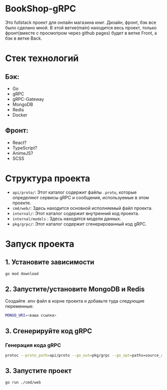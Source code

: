 # BookShop-gRPC

Это fullstack проект для онлайн магазина книг. Дизайн, фронт, бэк все было сделано мной. В этой ветке(main) находится весь проект, только фронт(вместе с просмотром через github pages) будет в ветке Front, а бэк в ветке Back. 

# Стек технологий
## Бэк:
- Go
- gRPC
- gRPC-Gateway
- MongoDB
- Redis
- Docker
## Фронт:
- React?
- TypeScript?
- AnimeJS?
- SCSS

# Структура проекта

- `api/proto/`: Этот каталог содержит файлы `.proto`, которые определяют сервисы gRPC и сообщения, используемые в этом проекте.
- `cmd/web/`: Здесь находится основной исполняемый файл проекта.
- `internal/`: Этот каталог содержит внутренний код проекта.
- `internal/models` : Здесь находятся модели данных.
- `pkg/grpc/`: Этот каталог содержит сгенерированный код gRPC.

# Запуск проекта

## 1. Установите зависимости
```sh
go mod download
```

## 2. Запустите/установите MongoDB и Redis
Создайте .env файл в корне проекта и добавьте туда следующие переменные:
```sh
MONGO_URI=<ваша ссылка>
```

## 3. Сгенерируйте код gRPC

### Генерация кода gRPC
```sh
protoc --proto_path=api/proto --go_out=pkg/grpc --go_opt=paths=source_relative --go-grpc_out=pkg/grpc --go-grpc_opt=paths=source_relative api/proto/bookshop_*.proto --grpc-gateway_out=pkg/grpc --grpc-gateway_opt=paths=source_relative
```

## 3. Запустите проект
```sh
go run ./cmd/web
```
